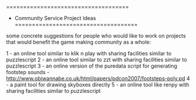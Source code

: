 ====================================
* Community Service Project Ideas
====================================

some concrete suggestions for people who would like to work on projects that would benefit the game making community as a whole:

1 - an online tool similar to klik n play with sharing facilities similar to puzzlescript
2 - an online tool similar to zzt with sharing facilities similar to puzzlescript
3 - an online version of the puredata script for generating footstep sounds - http://www.obiwannabe.co.uk/html/papers/pdcon2007/footsteps-poly.pd
4 - a paint tool for drawing skyboxes directly
5 - an online tool like renpy with sharing facilities similar to puzzlescript

